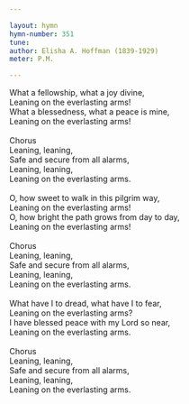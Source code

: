 ```yaml
---

layout: hymn
hymn-number: 351
tune: 
author: Elisha A. Hoffman (1839-1929)
meter: P.M.

---
```

What a fellowship, what a joy divine,<br>Leaning on the everlasting arms!<br>What a blessedness, what a peace is mine,<br>Leaning on the everlasting arms!<br><br>Chorus<br>Leaning, leaning,<br>Safe and secure from all alarms,<br>Leaning, leaning,<br>Leaning on the everlasting arms.<br><br>O, how sweet to walk in this pilgrim way,<br>Leaning on the everlasting arms!<br>O, how bright the path grows from day to day,<br>Leaning on the everlasting arms!<br><br>Chorus<br>Leaning, leaning,<br>Safe and secure from all alarms,<br>Leaning, leaning,<br>Leaning on the everlasting arms.<br><br>What have I to dread, what have I to fear,<br>Leaning on the everlasting arms?<br>I have blessed peace with my Lord so near,<br>Leaning on the everlasting arms.<br><br>Chorus<br>Leaning, leaning,<br>Safe and secure from all alarms,<br>Leaning, leaning,<br>Leaning on the everlasting arms.<br><br><br>
